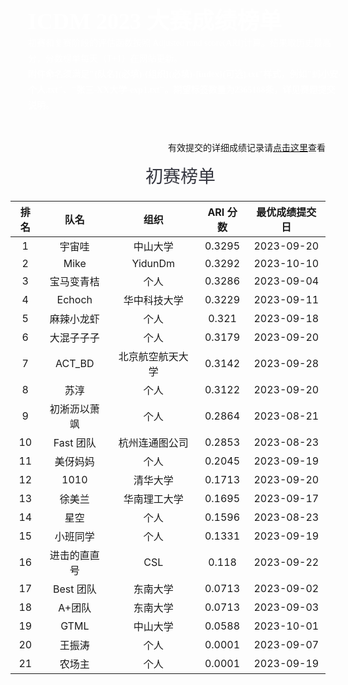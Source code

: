 <style>
.ICDM-banner {
    width: 100%;
    background-image: url("https://mdn.alipayobjects.com/huamei_qcdryc/afts/img/A*c41lRYAbTeYAAAAAAAAAAAAADgOBAQ/original");
    background-size: cover;
    background-repeat:no-repeat;
    font-family: AlibabaPuHuiTi_2_85_Bold;
    padding: 28px;
    color:#fff;
    font-size: 36px;
    font-weight: 700;
}
.p20{
    padding:0 20px;
}
.ICDM-part-title {
    height: 45px;
    width: 100%;
    font-family: AlibabaPuHuiTi_2_85_Bold;
    font-size: 28px;
    color: rgba(26, 27, 37, 0.88);
     font-weight:500;
     margin:15px 0;
     text-align:center;
}
.ICDM-part-text {
    font-family: PingFangSC;
    font-weight: 400;
    font-size: 14px;
    color: rgba(26, 27, 37, 0.65);
    line-height: 25px;
}
</style>

<div class="ICDM-banner">
    ICDM 2023 大赛成绩榜单
    <div class="ICDM-part-text" style="color:#fff;">
    初赛和复赛阶段的评估函数按照 Adjusted rand score(ARI)计算。结果取历史最高分，分数榜单每天（T+1）在网站更新。
    <br>
    <strong style="color:#fff;">附件命名须满足"{队名}(必填)-{组织}(必填)-{index}(可选).txt"样式，例如"蚂小安-个人.txt"、"张三-XX大学-exp1.txt"。期望标签数量为2365188条，详见赛题提交说明。</strong>
    </div>
</div>

<div style="margin-top: 16px; font-weight: 500; text-align: right;">有效提交的详细成绩记录请<a href='https://github.com/TuGraph-family/tugraph-db/discussions/284' target='_blank'>点击这里</a>查看</div>

<div class="ICDM-part-title p20">
初赛榜单
</div>

| 排名 |     队名     |       组织       | ARI 分数 | 最优成绩提交日 |
| :--: | :----------: | :--------------: | :------: | :------------: |
|  1   |    宇宙哇    |     中山大学     |  0.3295  |   2023-09-20   |
|  2   |     Mike     |     YidunDm      |  0.3292  |   2023-10-10   |
|  3   |  宝马变青桔  |       个人       |  0.3286  |   2023-09-04   |
|  4   |    Echoch    |   华中科技大学   |  0.3229  |   2023-09-11   |
|  5   |  麻辣小龙虾  |       个人       |  0.321   |   2023-09-18   |
|  6   |  大混子子子  |       个人       |  0.3179  |   2023-09-20   |
|  7   |    ACT_BD    | 北京航空航天大学 |  0.3142  |   2023-09-28   |
|  8   |     苏淳     |       个人       |  0.3122  |   2023-09-20   |
|  9   | 初淅沥以萧飒 |       个人       |  0.2864  |   2023-08-21   |
|  10  |  Fast 团队   |  杭州连通图公司  |  0.2853  |   2023-08-23   |
|  11  |   美伢妈妈   |       个人       |  0.2045  |   2023-09-19   |
|  12  |     1010     |     清华大学     |  0.1713  |   2023-09-20   |
|  13  |    徐美兰    |   华南理工大学   |  0.1695  |   2023-09-17   |
|  14  |     星空     |       个人       |  0.1596  |   2023-08-23   |
|  15  |   小班同学   |       个人       |  0.1331  |   2023-09-19   |
|  16  | 进击的直直号 |       CSL        |  0.118   |   2023-09-22   |
|  17  |  Best 团队   |     东南大学     |  0.0713  |   2023-09-02   |
|  18  |    A+团队    |     东南大学     |  0.0713  |   2023-09-03   |
|  19  |     GTML     |     中山大学     |  0.0588  |   2023-10-01   |
|  20  |    王振涛    |       个人       |  0.0001  |   2023-09-07   |
|  21  |    农场主    |       个人       |  0.0001  |   2023-09-19   |
